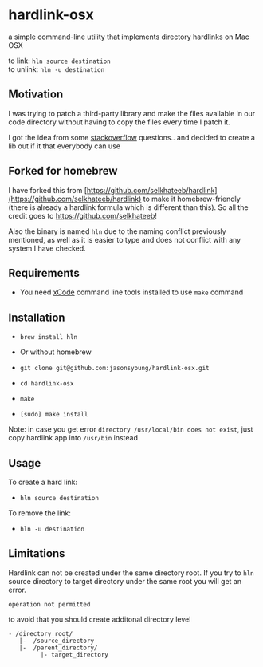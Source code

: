 # hardlink-osx
a simple command-line utility that implements directory hardlinks on Mac OSX

to link: `hln source destination`  
to unlink: `hln -u destination`

## Motivation
I was trying to patch a third-party library and make the files available in our
code directory without having to copy the files every time I patch it.

I got the idea from some [stackoverflow](http://stackoverflow.com/questions/80875/what-is-the-bash-command-to-create-a-hardlink-to-a-directory-in-os-x)
questions.. and decided to create a lib out if it that everybody can use

## Forked for homebrew
I have forked this from [https://github.com/selkhateeb/hardlink](https://github.com/selkhateeb/hardlink)
to make it homebrew-friendly (there is already a hardlink formula which is different than this). So all
the credit goes to https://github.com/selkhateeb!

Also the binary is named `hln` due to the naming conflict previously mentioned, as well as it is easier
to type and does not conflict with any system I have checked.

## Requirements
- You need [xCode](https://developer.apple.com/technologies/mac/#xcode) command line tools installed to use `make` command

## Installation
- `brew install hln`

- Or without homebrew

- `git clone git@github.com:jasonsyoung/hardlink-osx.git`
- `cd hardlink-osx`
- `make`
- `[sudo] make install`

Note: in case you get error `directory /usr/local/bin does not exist`, just copy hardlink app into `/usr/bin` instead

## Usage
To create a hard link:
- `hln source destination`

To remove the link:
- `hln -u destination`


## Limitations
Hardlink can not be created under the same directory root.
If you try to `hln` source directory to target directory under the same root you will get an error.
```
operation not permitted
```
to avoid that you should create additonal directory level
```
- /directory_root/
   |-  /source_directory
   |-  /parent_directory/
         |- target_directory
```


